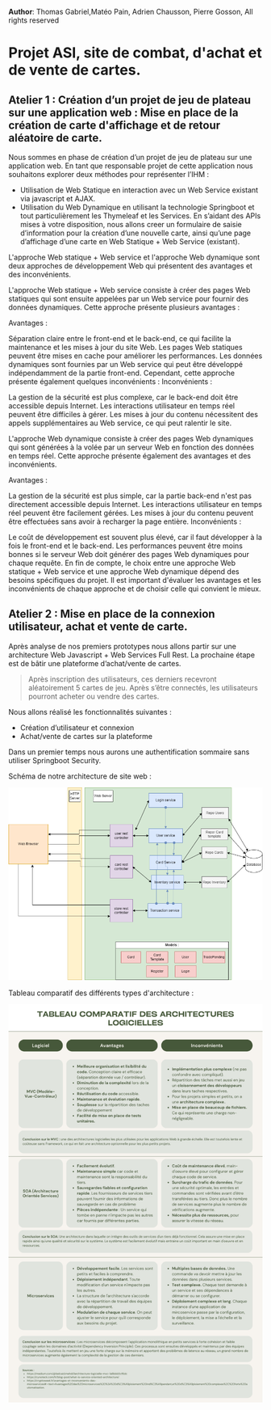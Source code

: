**Author**: Thomas Gabriel,Matéo Pain, Adrien Chausson, Pierre Gosson, All rights reserved
# Projet ASI, site de combat, d'achat et de vente de cartes. 
## Atelier 1 : Création d’un projet de jeu de plateau sur une application web : Mise en place de la création de carte d'affichage et de retour aléatoire de carte.

Nous sommes en phase de création d’un projet de jeu de plateau sur une application web. En tant que
responsable projet de cette application nous souhaitons explorer deux méthodes pour représenter
l’IHM :
* Utilisation de Web Statique en interaction avec un Web Service existant via javascript et AJAX.
* Utilisation du Web Dynamique en utilisant la technologie Springboot et tout particulièrement les Thymeleaf et les Services.
En s’aidant des APIs mises à votre disposition, nous allons creer un formulaire de saisie d’information pour la création d’une nouvelle carte, ainsi qu’une page d’affichage d’une carte en Web Statique + Web Service (existant). 


L'approche Web statique + Web service et l'approche Web dynamique sont deux approches de développement Web qui présentent des avantages et des inconvénients.

L'approche Web statique + Web service consiste à créer des pages Web statiques qui sont ensuite appelées par un Web service pour fournir des données dynamiques. Cette approche présente plusieurs avantages :

Avantages :

Séparation claire entre le front-end et le back-end, ce qui facilite la maintenance et les mises à jour du site Web.
Les pages Web statiques peuvent être mises en cache pour améliorer les performances.
Les données dynamiques sont fournies par un Web service qui peut être développé indépendamment de la partie front-end.
Cependant, cette approche présente également quelques inconvénients :
Inconvénients :

La gestion de la sécurité est plus complexe, car le back-end doit être accessible depuis Internet.
Les interactions utilisateur en temps réel peuvent être difficiles à gérer.
Les mises à jour du contenu nécessitent des appels supplémentaires au Web service, ce qui peut ralentir le site.

L'approche Web dynamique consiste à créer des pages Web dynamiques qui sont générées à la volée par un serveur Web en fonction des données en temps réel. Cette approche présente également des avantages et des inconvénients.

Avantages :

La gestion de la sécurité est plus simple, car la partie back-end n'est pas directement accessible depuis Internet.
Les interactions utilisateur en temps réel peuvent être facilement gérées.
Les mises à jour du contenu peuvent être effectuées sans avoir à recharger la page entière.
Inconvénients :

Le coût de développement est souvent plus élevé, car il faut développer à la fois le front-end et le back-end.
Les performances peuvent être moins bonnes si le serveur Web doit générer des pages Web dynamiques pour chaque requête.
En fin de compte, le choix entre une approche Web statique + Web service et une approche Web dynamique dépend des besoins spécifiques du projet. Il est important d'évaluer les avantages et les inconvénients de chaque approche et de choisir celle qui convient le mieux.



## Atelier 2 : Mise en place de la connexion utilisateur, achat et vente de carte.

Après analyse de nos premiers prototypes nous allons partir sur une architecture Web Javascript + Web Services Full Rest.
La prochaine étape est de bâtir une plateforme d’achat/vente de cartes.
> Après inscription des utilisateurs, ces derniers recevront aléatoirement 5 cartes de jeu.
> Après s’être connectés, les utilisateurs pourront acheter ou vendre des cartes.

Nous allons réalisé les fonctionnalités suivantes :
* Création d’utilisateur et connexion
* Achat/vente de cartes sur la plateforme

Dans un premier temps nous aurons une authentification sommaire sans utiliser Springboot Security.

Schéma de notre architecture de site web : 
<p align="center">
  <img src="Images/ASI_atelier2.drawio_v3.png" width="700" title="Schéma site web">
</p>

Tableau comparatif des différents types d'architecture : 

<p align="center">
  <img src="Images/comparatif_archi_v2.png" width="700" title="Schéma site web">
</p>
